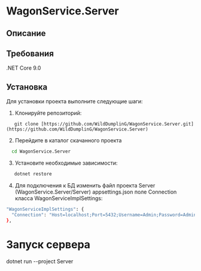 # WagonService.Server

## Описание

## Требования
.NET Core 9.0

## Установка
Для установки проекта выполните следующие шаги:
1. Клонируйте репозиторий:
```
   git clone [https://github.com/WildDumplinG/WagonService.Server.git](https://github.com/WildDumplinG/WagonService.Server)
```
2. Перейдите в каталог скачанного проекта
```bash
  cd WagonService.Server
```
3. Установите необходимые зависимости:
```bash
   dotnet restore
```
4. Для подключения к БД изменить файл проекта Server (WagonService.Server/Server) appsettings.json поле Connection класса WagonServiceImplSettings:
```bash
"WagonServiceImplSettings": {
  "Connection": "Host=localhost;Port=5432;Username=Admin;Password=Admin;Database=wagon"
},
```
# Запуск сервера
dotnet run --project Server
